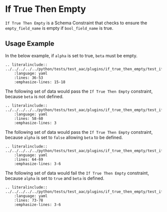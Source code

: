 # If True Then Empty

`If True Then Empty` is a Schema Constraint that checks to ensure the `empty_field_name` is empty if `bool_field_name` is true.

## Usage Example
In the below example, if `alpha` is set to true, `beta` must be empty.
```{eval-rst}
.. literalinclude:: ../../../../../python/tests/test_aac/plugins/if_true_then_empty/test_if_true_then_empty.py
    :language: yaml
    :lines: 36-53
    :emphasize-lines: 15-18
```

The following set of data would pass the `If True Then Empty` constraint, because `beta` is not defined.
```{eval-rst}
.. literalinclude:: ../../../../../python/tests/test_aac/plugins/if_true_then_empty/test_if_true_then_empty.py
    :language: yaml
    :lines: 58-60
    :emphasize-lines: 3
```

The following set of data would pass the `If True Then Empty` constraint, because `alpha` is set to `false` allowing `beta` to be defined.
```{eval-rst}
.. literalinclude:: ../../../../../python/tests/test_aac/plugins/if_true_then_empty/test_if_true_then_empty.py
    :language: yaml
    :lines: 64-69
    :emphasize-lines: 3-6
```

The following set of data would fail the `If True Then Empty` constraint, because `alpha` is set to `true` and `beta` is defined.
```{eval-rst}
.. literalinclude:: ../../../../../python/tests/test_aac/plugins/if_true_then_empty/test_if_true_then_empty.py
    :language: yaml
    :lines: 73-78
    :emphasize-lines: 3-6
```
